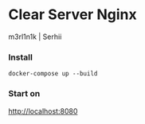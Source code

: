 # Clear Server Nginx

m3rl1n1k | Serhii

### Install

```console
docker-compose up --build
```

### Start on

[http://localhost:8080](http://localhost:8080)


